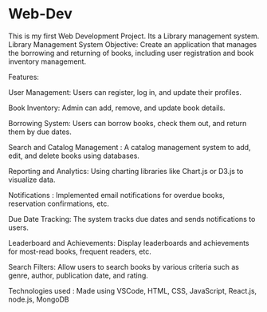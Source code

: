 # Web-Dev
This is my first Web Development Project.
Its a Library management system.
 Library Management System
Objective: Create an application that manages the borrowing and returning of books, including user registration and book inventory management.

Features:

User Management: Users can register, log in, and update their profiles.

Book Inventory: Admin can add, remove, and update book details.

Borrowing System: Users can borrow books, check them out, and return them by due dates.

Search and Catalog Management : A catalog management system to add, edit, and delete books using databases.

Reporting and Analytics: Using charting libraries like Chart.js or D3.js to visualize data.

Notifications : Implemented email notifications for overdue books, reservation confirmations, etc.

Due Date Tracking: The system tracks due dates and sends notifications to users.

Leaderboard and Achievements: Display leaderboards and achievements for most-read books, frequent readers, etc.

Search Filters: Allow users to search books by various criteria such as genre, author, publication date, and rating.



Technologies used : Made using VSCode, HTML, CSS, JavaScript, React.js, node.js, MongoDB
